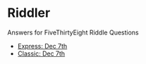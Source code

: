 # Riddler
Answers for FiveThirtyEight Riddle Questions

* [Express: Dec 7th](./Riddler%20Express%20Dec%207th%202.ipynb)
* [Classic: Dec 7th](./RiddlerClassicDec7.ipynb)
